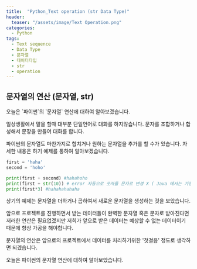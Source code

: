 ```yaml
---
title:  "Python_Text operation (str Data Type)"
header:
  teaser: "/assets/image/Text Operation.png"
categories: 
  - Python
tags:
  - Text sequence
  - Data Type
  - 문자열
  - 데이터타입
  - str
  - operation
---
```

<h2>문자열의 연산 (문자열, str)</h2>
오늘은 `파이썬`의 `문자열` 연산에 대하여 알아보겠습니다. 

일상생활에서 말을 할때 대부분 단일언어로 대화를 하지않습니다. 문자를 조합하거나 합성해서 문장을 만들어 대화를 합니다.

파이썬의 문자열도 마찬가지로 합치거나 원하는 문자열을 추가를 할 수가 있습니다. 자세한 내용은 하기 예제를 통하여 알아보겠습니다.

``` python
first = 'haha'
second = 'hoho'

print(first + second) #hahahoho
print(first + str(10)) # error 자동으로 숫자를 문자로 변경 X ( Java 에서는 가능 합니다 !)
print(first*3) #hahahahahaha

```
상기의 예제는 문자열을 더하거나 곱하여서 새로운 문자열을 생성하는 것을 보았습니다. 

앞으로 프로젝트를 진행하면서 받는 데이터들이 완벽한 문자열 혹은 문자로 받아진다면 저러한 연산은 필요없겠지만 저희가 앞으로 받은 데이터는 예상할 수 없는 데이터이기 때문에 항상 가공을 해야합니다. 

문자열의 연산은 앞으로의 프로젝트에서 데이터를 처리하기위한 '첫걸음' 정도로 생각하면 되겠습니다.


오늘은 파이썬의 문자열 연산에 대하여 알아보았습니다.